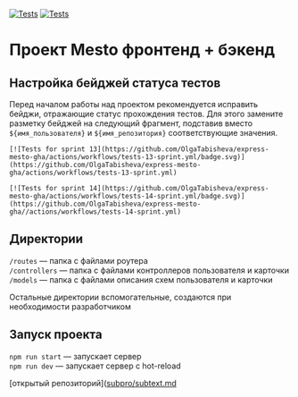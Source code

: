 [![Tests](https://github.com/OlgaTabisheva/express-mesto-gha/actions/workflows/tests-13-sprint.yml/badge.svg)](https://github.com/OlgaTabisheva/express-mesto-gha/actions/workflows/tests-13-sprint.yml) [![Tests](https://github.com/OlgaTabisheva/express-mesto-gha/actions/workflows/tests-14-sprint.yml/badge.svg)](https://github.com/OlgaTabisheva/express-mesto-gha/actions/workflows/tests-14-sprint.yml)

# Проект Mesto фронтенд + бэкенд

## Настройка бейджей статуса тестов

Перед началом работы над проектом рекомендуется исправить бейджи, отражающие статус прохождения тестов. Для этого
замените разметку бейджей на следующий фрагмент, подставив вместо `${имя_пользователя}` и `${имя_репозитория}`
соответствующие значения.

```
[![Tests for sprint 13](https://github.com/OlgaTabisheva/express-mesto-gha/actions/workflows/tests-13-sprint.yml/badge.svg)](https://github.com/OlgaTabisheva/express-mesto-gha/actions/workflows/tests-13-sprint.yml) 

[![Tests for sprint 14](https://github.com/OlgaTabisheva/express-mesto-gha/actions/workflows/tests-14-sprint.yml/badge.svg)](https://github.com/OlgaTabisheva/express-mesto-gha//actions/workflows/tests-14-sprint.yml)
```

## Директории

`/routes` — папка с файлами роутера  
`/controllers` — папка с файлами контроллеров пользователя и карточки   
`/models` — папка с файлами описания схем пользователя и карточки

Остальные директории вспомогательные, создаются при необходимости разработчиком

## Запуск проекта

`npm run start` — запускает сервер   
`npm run dev` — запускает сервер с hot-reload

[открытый репозиторий]([subpro/subtext.md](https://github.com/OlgaTabisheva/express-mesto-gha )
